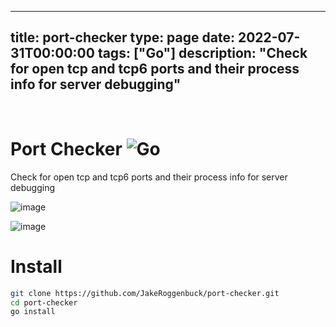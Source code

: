 
---
title: port-checker
type: page
date: 2022-07-31T00:00:00
tags: ["Go"]
description: "Check for open tcp and tcp6 ports and their process info for server debugging"
---


<br>

# Port Checker ![Go](https://img.shields.io/github/actions/workflow/status/jakeroggenbuck/port-checker/go.yml?style=for-the-badge)
Check for open tcp and tcp6 ports and their process info for server debugging

![image](https://user-images.githubusercontent.com/35516367/182045101-91e8815e-6ac5-4a80-929b-644237dba25f.png)

![image](https://user-images.githubusercontent.com/35516367/204479221-2d756fe8-4203-4041-a53c-bc16946043a0.png)


# Install
```sh
git clone https://github.com/JakeRoggenbuck/port-checker.git
cd port-checker
go install
```
